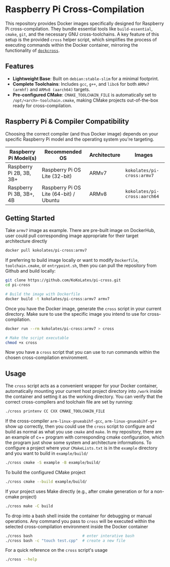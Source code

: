 # Raspberry Pi Cross-Compilation
This repository provides Docker images specifically designed for Raspberry Pi cross-compilation. They bundle essential tools like `build-essential`, `cmake`, `git`, and the necessary GNU cross-toolchains. A key feature of this setup is the provided `cross` helper script, which simplifies the process of executing commands within the Docker container, mirroring the functionality of [`dockcross`](https://github.com/dockcross/dockcross).


## Features
- **Lightweight Base**: Built on `debian:stable-slim` for a minimal footprint.
- **Complete Toolchains**: Includes `gcc`, `g++`, and `libc6` for both `ARMv7 (armhf)` and `ARMv8 (aarch64)` targets.
- **Pre-configured CMake**: `CMAKE_TOOLCHAIN_FILE` is automatically set to `/opt/<arch>-toolchain.cmake`, making CMake projects out-of-the-box ready for cross-compilation.

## Raspberry Pi & Compiler Compatibility
Choosing the correct compiler (and thus Docker image) depends on your specific Raspberry Pi model and the operating system you're targeting.

| Raspberry Pi Model(s)| Recommended OS | Architecture | Images |
| -- | -- | -- | -- |
| Raspberry Pi 2B, 3B, 3B+ | Raspberry Pi OS Lite (32-bit) | ARMv7 | `kokolates/pi-cross:armv7` |
| Raspberry Pi 3B, 3B+, 4B | Raspberry Pi OS Lite (64-bit) / Ubuntu | ARMv8 | `kokolates/pi-cross:aarch64` |

## Getting Started
Take `armv7` image as example. There are pre-built image on DockerHub, user could pull corresponding image appropriate for their target architecture directly

```bash
docker pull kokolates/pi-cross:armv7
```

If preferring to build image locally or want to modify `Dockerfile`, `toolchain.cmake`, or `entrypoint.sh`, then you can pull the repository from Github and build locally:

```bash
git clone https://github.com/KoKoLates/pi-cross.git
cd pi-cross

# Build the image with Dockerfile
docker build -t kokolates/pi-cross:armv7 armv7
```
Once you have the Docker image, generate the `cross` script in your current directory. Make sure to use the specific image you intend to use for cross-compilation.

```bash
docker run --rm kokolates/pi-cross:armv7 > cross

# Make the script executable
chmod +x cross
```
Now you have a `cross` script that you can use to run commands within the chosen cross-compilation environment.

## Usage
The `cross` script acts as a convenient wrapper for your Docker container, automatically mounting your current host project directory into `/work` inside the container and setting it as the working directory. You can verify that the correct cross-compilers and toolchain file are set by running:

```bash
./cross printenv CC CXX CMAKE_TOOLCHAIN_FILE
```

If the cross-compiler `arm-linux-gnueabihf-gcc`, `arm-linux-gnueabihf-g++` show up correctly, then you could use the `cross` script to configure and build as normal as what you use `cmake` and `make`. In my repository, there are an example of c++ program with corresponding cmake configuration, which the program just show some system and architecture informations. To configure a project where your `CMakeLists.txt` is in the `example` directory and you want to build in `example/build/`

```bash
./cross cmake -S example -B example/build/
```

To build the configured CMake project

```bash
./cross cmake --build example/build/
```

If your project uses Make directly (e.g., after cmake generation or for a non-cmake project)

```bash
./cross make -C build
```

To drop into a bash shell inside the container for debugging or manual operations. Any command you pass to `cross` will be executed within the selected cross-compilation environment inside the Docker container

```bash
./cross bash                      # enter interative bash
./cross bash -c "touch test.cpp"  # create a new file
```

For a quick reference on the `cross` script's usage

```bash
./cross --help
```
